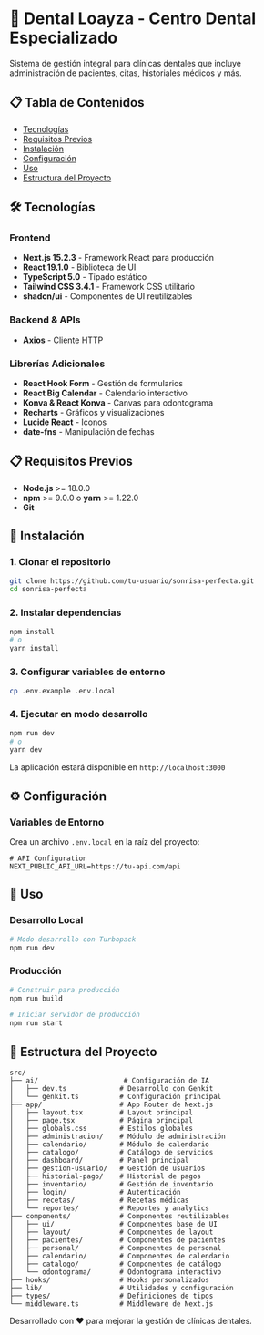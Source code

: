 # 🦷 Dental Loayza - Centro Dental Especializado


Sistema de gestión integral para clínicas dentales que incluye administración de pacientes, citas, historiales médicos y más.

## 📋 Tabla de Contenidos

- [Tecnologías](#-tecnologías)
- [Requisitos Previos](#-requisitos-previos)
- [Instalación](#-instalación)
- [Configuración](#-configuración)
- [Uso](#-uso)
- [Estructura del Proyecto](#-estructura-del-proyecto)

## 🛠️ Tecnologías

### Frontend
- **Next.js 15.2.3** - Framework React para producción
- **React 19.1.0** - Biblioteca de UI
- **TypeScript 5.0** - Tipado estático
- **Tailwind CSS 3.4.1** - Framework CSS utilitario
- **shadcn/ui** - Componentes de UI reutilizables

### Backend & APIs
- **Axios** - Cliente HTTP

### Librerías Adicionales
- **React Hook Form** - Gestión de formularios
- **React Big Calendar** - Calendario interactivo
- **Konva & React Konva** - Canvas para odontograma
- **Recharts** - Gráficos y visualizaciones
- **Lucide React** - Iconos
- **date-fns** - Manipulación de fechas

## 📋 Requisitos Previos

- **Node.js** >= 18.0.0
- **npm** >= 9.0.0 o **yarn** >= 1.22.0
- **Git**

## 🚀 Instalación

### 1. Clonar el repositorio
```bash
git clone https://github.com/tu-usuario/sonrisa-perfecta.git
cd sonrisa-perfecta
```

### 2. Instalar dependencias
```bash
npm install
# o
yarn install
```

### 3. Configurar variables de entorno
```bash
cp .env.example .env.local
```

### 4. Ejecutar en modo desarrollo
```bash
npm run dev
# o
yarn dev
```

La aplicación estará disponible en `http://localhost:3000`

## ⚙️ Configuración

### Variables de Entorno

Crea un archivo `.env.local` en la raíz del proyecto:

```env
# API Configuration
NEXT_PUBLIC_API_URL=https://tu-api.com/api

```

## 🎯 Uso

### Desarrollo Local

```bash
# Modo desarrollo con Turbopack
npm run dev
```

### Producción

```bash
# Construir para producción
npm run build

# Iniciar servidor de producción
npm run start
```

## 📁 Estructura del Proyecto

```
src/
├── ai/                     # Configuración de IA
│   ├── dev.ts             # Desarrollo con Genkit
│   └── genkit.ts          # Configuración principal
├── app/                   # App Router de Next.js
│   ├── layout.tsx         # Layout principal
│   ├── page.tsx           # Página principal
│   ├── globals.css        # Estilos globales
│   ├── administracion/    # Módulo de administración
│   ├── calendario/        # Módulo de calendario
│   ├── catalogo/          # Catálogo de servicios
│   ├── dashboard/         # Panel principal
│   ├── gestion-usuario/   # Gestión de usuarios
│   ├── historial-pago/    # Historial de pagos
│   ├── inventario/        # Gestión de inventario
│   ├── login/             # Autenticación
│   ├── recetas/           # Recetas médicas
│   └── reportes/          # Reportes y analytics
├── components/            # Componentes reutilizables
│   ├── ui/                # Componentes base de UI
│   ├── layout/            # Componentes de layout
│   ├── pacientes/         # Componentes de pacientes
│   ├── personal/          # Componentes de personal
│   ├── calendario/        # Componentes de calendario
│   ├── catalogo/          # Componentes de catálogo
│   └── odontograma/       # Odontograma interactivo
├── hooks/                 # Hooks personalizados
├── lib/                   # Utilidades y configuración
├── types/                 # Definiciones de tipos
└── middleware.ts          # Middleware de Next.js
```


Desarrollado con ❤️ para mejorar la gestión de clínicas dentales.